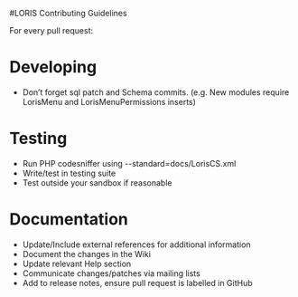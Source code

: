 #LORIS Contributing Guidelines

For every pull request:

# Developing
 * Don’t forget sql patch and Schema commits.  (e.g. New modules require LorisMenu and LorisMenuPermissions inserts)

# Testing
 * Run PHP codesniffer using --standard=docs/LorisCS.xml
 * Write/test in testing suite
 * Test outside your sandbox if reasonable

# Documentation
 * Update/Include external references for additional information
 * Document the changes in the Wiki
 * Update relevant Help section
 * Communicate changes/patches via mailing lists
 * Add to release notes, ensure pull request is labelled in GitHub
